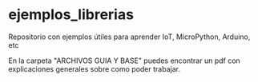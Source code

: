 # ejemplos_librerias
Repositorio con ejemplos útiles para aprender IoT, MicroPython, Arduino, etc

En la carpeta "ARCHIVOS GUIA Y BASE" puedes encontrar un pdf con explicaciones generales sobre como poder trabajar.
